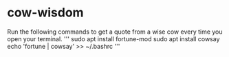 # cow-wisdom
Run the following commands to get a quote from a wise cow every time you open your terminal.
'''
sudo apt install fortune-mod
sudo apt install cowsay
echo 'fortune | cowsay' >> ~/.bashrc 
'''

